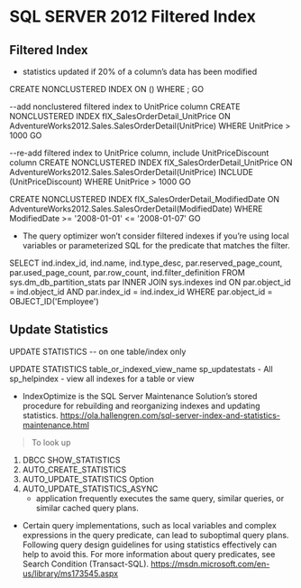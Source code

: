 # SQL SERVER 2012 Filtered Index

## Filtered Index

* statistics updated if 20% of a column’s data has been modified

CREATE NONCLUSTERED INDEX <index name>
ON <table> (<columns>)
WHERE <criteria>;
GO

--add nonclustered filtered index to UnitPrice column
CREATE NONCLUSTERED INDEX fIX_SalesOrderDetail_UnitPrice
ON AdventureWorks2012.Sales.SalesOrderDetail(UnitPrice)
WHERE UnitPrice > 1000
GO

--re-add filtered index to UnitPrice column, include UnitPriceDiscount column
CREATE NONCLUSTERED INDEX fIX_SalesOrderDetail_UnitPrice
ON AdventureWorks2012.Sales.SalesOrderDetail(UnitPrice)
INCLUDE (UnitPriceDiscount)
WHERE UnitPrice > 1000
GO
 
CREATE NONCLUSTERED INDEX fIX_SalesOrderDetail_ModifiedDate
ON AdventureWorks2012.Sales.SalesOrderDetail(ModifiedDate)
WHERE ModifiedDate >= '2008-01-01'  <= '2008-01-07'
GO


* The query optimizer won’t consider filtered indexes if you’re using local variables or parameterized SQL for the predicate that matches the filter.

SELECT ind.index_id, ind.name, ind.type_desc, par.reserved_page_count, par.used_page_count, 
par.row_count, ind.filter_definition FROM sys.dm_db_partition_stats par
INNER JOIN sys.indexes ind ON par.object_id = ind.object_id AND par.index_id = ind.index_id
WHERE par.object_id = OBJECT_ID('Employee')


## Update Statistics
UPDATE STATISTICS -- on one table/index only

UPDATE STATISTICS table_or_indexed_view_name
sp_updatestats	- All
sp_helpindex	- view all indexes for a table or view

* IndexOptimize is the SQL Server Maintenance Solution’s stored procedure for rebuilding and reorganizing indexes and updating statistics. 
https://ola.hallengren.com/sql-server-index-and-statistics-maintenance.html

> To look up

1. DBCC SHOW_STATISTICS
2. AUTO_CREATE_STATISTICS
3. AUTO_UPDATE_STATISTICS Option
4. AUTO_UPDATE_STATISTICS_ASYNC
 	* application frequently executes the same query, similar queries, or similar cached query plans.

* Certain query implementations, such as local variables and complex expressions in the query predicate, can lead to suboptimal query plans. Following query design guidelines for using statistics effectively can help to avoid this. For more information about query predicates, see Search Condition (Transact-SQL).
https://msdn.microsoft.com/en-us/library/ms173545.aspx

